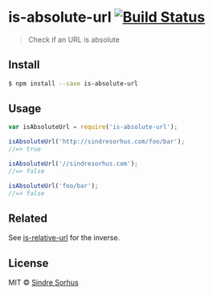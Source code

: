 # is-absolute-url [![Build Status](https://travis-ci.org/sindresorhus/is-absolute-url.svg?branch=master)](https://travis-ci.org/sindresorhus/is-absolute-url)

> Check if an URL is absolute


## Install

```sh
$ npm install --save is-absolute-url
```


## Usage

```js
var isAbsoluteUrl = require('is-absolute-url');

isAbsoluteUrl('http://sindresorhus.com/foo/bar');
//=> true

isAbsoluteUrl('//sindresorhus.com');
//=> false

isAbsoluteUrl('foo/bar');
//=> false
```


## Related

See [is-relative-url](https://github.com/sindresorhus/is-relative-url) for the inverse.


## License

MIT © [Sindre Sorhus](http://sindresorhus.com)
